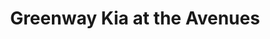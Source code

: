 ---
title: "Greenway Kia at the Avenues"
url: /jacksonville/greenway-kia-at-the-avenues/
shop: Autohaus
---
